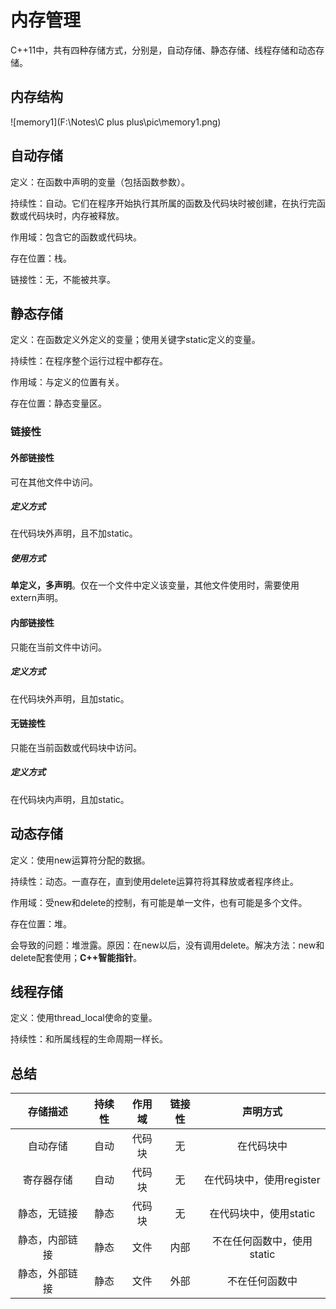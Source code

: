 # 内存管理

C++11中，共有四种存储方式，分别是，自动存储、静态存储、线程存储和动态存储。

## 内存结构

![memory1](F:\Notes\C plus plus\pic\memory1.png)

## 自动存储

定义：在函数中声明的变量（包括函数参数）。

持续性：自动。它们在程序开始执行其所属的函数及代码块时被创建，在执行完函数或代码块时，内存被释放。

作用域：包含它的函数或代码块。

存在位置：栈。

链接性：无，不能被共享。

## 静态存储

定义：在函数定义外定义的变量；使用关键字static定义的变量。

持续性：在程序整个运行过程中都存在。

作用域：与定义的位置有关。

存在位置：静态变量区。

### 链接性

#### 外部链接性

可在其他文件中访问。

##### 定义方式

在代码块外声明，且不加static。

##### 使用方式

**单定义，多声明**。仅在一个文件中定义该变量，其他文件使用时，需要使用extern声明。

#### 内部链接性

只能在当前文件中访问。

##### 定义方式

在代码块外声明，且加static。

#### 无链接性

只能在当前函数或代码块中访问。

##### 定义方式

在代码块内声明，且加static。

## 动态存储

定义：使用new运算符分配的数据。

持续性：动态。一直存在，直到使用delete运算符将其释放或者程序终止。

作用域：受new和delete的控制，有可能是单一文件，也有可能是多个文件。

存在位置：堆。

会导致的问题：堆泄露。原因：在new以后，没有调用delete。解决方法：new和delete配套使用；**C++智能指针**。

## 线程存储

定义：使用thread_local使命的变量。

持续性：和所属线程的生命周期一样长。

## 总结

|    存储描述    | 持续性 | 作用域 | 链接性 |          声明方式          |
| :------------: | :----: | :----: | :----: | :------------------------: |
|    自动存储    |  自动  | 代码块 |   无   |         在代码块中         |
|   寄存器存储   |  自动  | 代码块 |   无   |  在代码块中，使用register  |
|  静态，无链接  |  静态  | 代码块 |   无   |   在代码块中，使用static   |
| 静态，内部链接 |  静态  |  文件  |  内部  | 不在任何函数中，使用static |
| 静态，外部链接 |  静态  |  文件  |  外部  |       不在任何函数中       |

